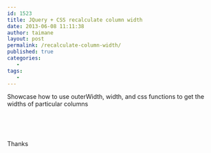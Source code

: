 ```yaml
---
id: 1523
title: JQuery + CSS recalculate column width
date: 2013-06-08 11:11:38
author: taimane
layout: post
permalink: /recalculate-column-width/
published: true
categories:
   -
tags:
   -
---
```

Showcase how to use outerWidth, width, and css functions to get the widths of particular columns

<pre class="prettyprint">
<script type="text/javascript">
jQuery(function()
{
if($('.colCenter table').outerWidth(true)>500){
$('.colCenter').css({'float':'none','clear':'both','width':'auto'});
}else{
$('.colCenter').width(jQuery('.post-content').width()-$('.colLeft').outerWidth(true)).css('margin','0');
}
})
</script>
</pre>

Thanks  


